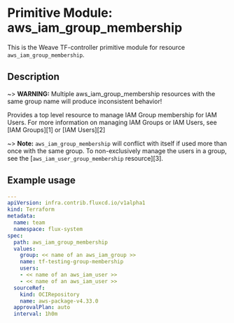 
# Primitive Module: aws_iam_group_membership

This is the Weave TF-controller primitive module for resource `aws_iam_group_membership`.

## Description

~> **WARNING:** Multiple aws_iam_group_membership resources with the same group name will produce inconsistent behavior!

Provides a top level resource to manage IAM Group membership for IAM Users. For
more information on managing IAM Groups or IAM Users, see [IAM Groups][1] or
[IAM Users][2]

~> **Note:** `aws_iam_group_membership` will conflict with itself if used more than once with the same group. To non-exclusively manage the users in a group, see the
[`aws_iam_user_group_membership` resource][3].

## Example usage

```yaml
---
apiVersion: infra.contrib.fluxcd.io/v1alpha1
kind: Terraform
metadata:
  name: team
  namespace: flux-system
spec:
  path: aws_iam_group_membership
  values:
    group: << name of an aws_iam_group >>
    name: tf-testing-group-membership
    users:
    - << name of an aws_iam_user >>
    - << name of an aws_iam_user >>
  sourceRef:
    kind: OCIRepository
    name: aws-package-v4.33.0
  approvalPlan: auto
  interval: 1h0m
```
